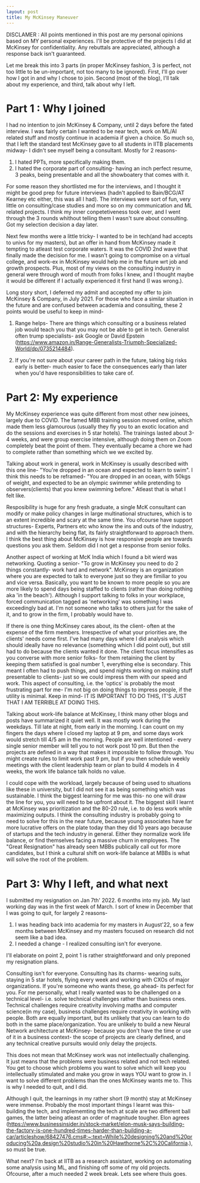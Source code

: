 ```yaml
---
layout: post
title: My McKinsey Maneuver
---
```


DISCLAMER : All points mentioned in this post are my personal opinions based on MY personal experiences. I'll be protective of the projects I did at McKinsey for confidentiality. Any rebuttals are appreciated, although a response back isn't guaranteed.

Let me break this into 3 parts (in proper McKinsey fashion, 3 is perfect, not too little to be un-important, not too many to be ignored). First, I'll go over how I got in and why I chose to join. Second (most of the blog), I'll talk about my experience, and third, talk about why I left.

# Part 1  : Why I joined

I had no intention to join McKinsey & Company, until 2 days before the fated interview. I was fairly certain I wanted to be near tech, work on ML/AI related stuff and mostly continue in academia if given a choice. So much so, that I left the standard test McKinsey gave to all students in IITB placements midway- I didn't see myself being a consultant. Mostly for 2 reasons- 

1. I hated PPTs, more specifically making them. 
2. I hated the corporate part of consulting- having an inch perfect resume, 3 peaks, being presentable and all the showboatery that comes with it.

For some reason they shortlisted me for the interviews, and I thought it might be good prep for future interviews (hadn't applied to Bain/BCG/AT Kearney etc either, this was all I had). The interviews were sort of fun, very little on consulting/case studies and more so on my communication and ML related projects. I think my inner conpetetiveness took over, and I went through the 3 rounds whithout telling them I wasn't sure about consulting. Got my selection decision a day later. 

Next few months were a little tricky- I wanted to be in tech(and had accepts to univs for my masters), but an offer in hand from McKinsey made it tempting to atleast test corporate waters. It was the COVID 2nd wave that finally made the decision for me. I wasn't going to compromise on a virtual college, and work-ex in McKinsey would help me in the future wrt job and growth prospects. Plus, most of my views on the consulting industry in general were through word of mouth from folks I knew, and I thought maybe it would be different if I actually experienced it first hand (I was wrong.).

Long story short, I deferred my admit and accepted my offer to join McKinsey & Company, in July 2021. For those who face a similar situation in the future and are confused between academia and consulting, these 2 points would be useful to keep in mind-

1. Range helps- There are things which consulting or a business related job would teach you that you may not be able to get in tech. Generalist often trump specialists- ask Google or David Epstein (https://www.amazon.in/Range-Generalists-Triumph-Specialized-World/dp/0735214484). 

2. If you're not sure about your career path in the future, taking big risks early is better- much easier to face the consequences early than later when you'd have responsibilities to take care of.

# Part 2: My experience

My McKinsey experience was quite different from most other new joinees, largely due to COVID. The famed MBB training session moved online, which made them less glamourous (usually they fly you to an exotic location and do the sessions and exercises in 5 star hotels). The trainings lasted about 3-4 weeks, and were group exercise intensive, although doing them on Zoom completely beat the point of them. They eventually became a chore we had to complete rather than something which we we excited by. 

Talking about work in general, work in McKinsey is usually described with this one line- "You're dropped in an ocean and expected to learn to swim". I think this needs to be reframed- "You are dropped in an ocean, with 50kgs of weight, and expected to be an olympic swimmer while pretending to observers(clients) that you knew swimming before." Atleast that is what I felt like. 

Resposibility is huge for any fresh graduate, a single McK consultant can modify or make policy changes in large multinational structures, which is to an extent incredible and scary at the same time. You ofcourse have support structures- Experts, Partners etc who know the ins and outs of the industry, and with the hierarchy being flat, its fairly straightforward to approach them. I think the best thing about McKinsey is how responsive people are towards questions you ask them. Seldom did I not get a response from senior folks.

Another aspect of working at McK India which I found a bit wierd was networking. Quoting a senior- "To grow in McKinsey you need to do 2 things constantly- work hard and network". McKinsey is an organization where you are expected to talk to everyone just so they are fimiliar to you and vice versa. Basically, you want to be known to more people so you are more likely to spend days being staffed to clients (rather than doing nothing aka 'in the beach'). Although I support talking to folks in your workplace, forced communication tagged as 'networking' was something I was exceedingly bad at. I'm not someone who talks to others just for the sake of it, and to grow in the firm, I probably would have to.

If there is one thing McKinsey cares about, its the client- often at the expense of the firm members. Irrespective of what your priorities are, the clients' needs come first. I've had many days where I did analysis which should ideally have no relevance (something which I did point out), but still had to do because the clients wanted it done. The client focus intensifies as you converse with more senior folks- for them retaining the client by keeping them satisfied is goal number 1, everything else is secondary. This meant I often had to push things, and spend nights working on making stuff presentable to clients- just so we could impress them with our speed and work. This aspect of consulting, i.e. the 'optics' is probably the most frustrating part for me- I'm not big on doing things to impress people, if the utility is minimal. Keep in mind- IT IS IMPORTANT TO DO THIS, IT'S JUST THAT I AM TERRIBLE AT DOING THIS.

Talking about work-life balance at McKinsey, I think many other blogs and posts have summarized it quiet well. It was mostly work during the weekdays. Till late at night, from early in the morning. I can count on my fingers the days where I closed my laptop at 9 pm, and some days work would stretch till 4/5 am in the morning. People are well intentioned - every single senior member will tell you to not work post 10 pm. But then the projects are defined in a way that makes it impossible to follow through. You might create rules to limit work past 9 pm, but if you then schedule weekly meetings with the client leadership team or plan to build 4 models in 4 weeks, the work life balance talk holds no value. 

I could cope with the workload, largely because of being used to situations like these in university, but I did not see it as being something which was sustainable. I think the biggest learning for me was this- no one will draw the line for you, you will need to be upfront about it. The biggest skill I learnt at McKinsey was prioritization and the 80-20 rule, i.e. to do less work while maximizing outputs. I think the consulting industry is probably going to need to solve for this in the near future, because young associates have far more lucrative offers on the plate today than they did 10 years ago because of startups and the tech industry in general. Either they normalize work life balance, or find themselves facing a massive churn in employees. The "Great Resignation" has already seen MBBs publically call out for more candidates, but I think a cultural shift on work-life balance at MBBs is what will solve the root of the problem.


 # Part 3: Why I left, and what next


 I submitted my resignation on Jan 7th' 2022. 6 months into my job. My last working day was in the first week of March. I sort of knew in December that I was going to quit, for largely 2 reasons-

 1. I was heading back into academia for my masters in August'22, so a few months between McKinsey and my masters focused on research did not seem like a bad idea.
 2. I needed a change - I realized consulting isn't for everyone.

 I'll elaborate on point 2, point 1 is rather straightforward and only preponed my resignation plans. 

 Consulting isn't for everyone. Consulting has its charms- wearing suits, staying in 5 star hotels, flying every week and working with CXOs of major organizations. If you're someone who wants these, go ahead- its perfect for you. For me personally, what I really wanted was to be challenged on a technical level- i.e. solve technical challenges rather than business ones. Technical challenges require creativity involving maths and computer science(in my case), business challenges require creativity in working with people. Both are equally important, but its unlikely that you can learn to do both in the same place/organization. You are unlikely to build a new Neural Network architecture at McKinsey- because you don't have the time or use of it in a business context- the scope of projects are clearly defined, and any technical creative pursuits would only delay the projects. 

 This does not mean that McKinsey work was not intellectually challenging. It just means that the problems were business related and not tech related. You get to choose which problems you want to solve which will keep you intellectually stimulated and make you grow in ways YOU want to grow in. I want to solve different problems than the ones McKinsey wants me to. This is why I needed to quit, and I did.

 Although I quit, the learnings in my rather short (9 month) stay at McKinsey were immense. Probably the most important things I learnt was this- building the tech, and implememting the tech at scale are two different ball games, the latter being atleast an order of magnitude tougher. Elon agrees (https://www.businessinsider.in/stock-market/elon-musk-says-building-the-factory-is-one-hundred-times-harder-than-building-a-car/articleshow/68427476.cms#:~:text=While%20designing%20and%20producing%20a,design%20studio%20in%20Hawthorne%2C%20California.), so must be true.

What next? I'm back at IITB as a research assistant, working on automating some analysis using ML, and finishing off some of my old projects. Ofcourse, after a much needed 2 week break. Lets see where thuis goes.

















































